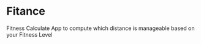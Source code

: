 # Fitance
Fitness Calculate App to compute which distance is manageable based on your Fitness Level

